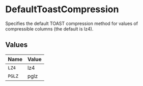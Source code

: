 # DefaultToastCompression

Specifies the default TOAST compression method for values of compressible columns (the default is lz4).


## Values

| Name   | Value  |
| ------ | ------ |
| `LZ4`  | lz4    |
| `PGLZ` | pglz   |